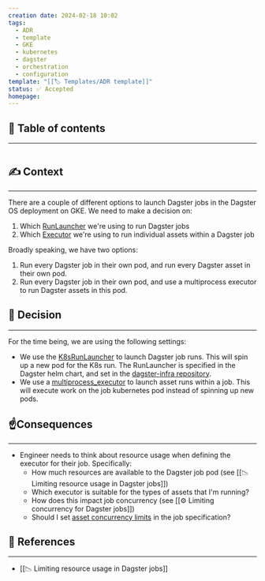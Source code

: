 ```yaml
---
creation date: 2024-02-18 10:02
tags:
  - ADR
  - template
  - GKE
  - kubernetes
  - dagster
  - orchestration
  - configuration
template: "[[🏷 Templates/ADR template]]"
status: ✅ Accepted
homepage:
---
```

## 📜 Table of contents
---
```table-of-contents
```
## ✍️ Context
---
There are a couple of different options to launch Dagster jobs in the Dagster OS deployment on GKE. We need to make a decision on:

1. Which [RunLauncher](https://docs.dagster.io/deployment/run-launcher) we're using to run Dagster jobs
2. Which [Executor](https://docs.dagster.io/deployment/executors#example-executors) we're using to run individual assets within a Dagster job

Broadly speaking, we have two options:

1. Run every Dagster job in their own pod, and run every Dagster asset in their own pod.
2. Run every Dagster job in their own pod, and use a multiprocess executor to run Dagster assets in this pod.
## 🤝 Decision
---
For the time being, we are using the following settings:

- We use the [K8sRunLauncher](https://docs.dagster.io/_apidocs/libraries/dagster-k8s#dagster_k8s.K8sRunLauncher) to launch Dagster job runs. This will spin up a new pod for the K8s run. The RunLauncher is specified in the Dagster helm chart, and set in the [dagster-infra repository](https://github.com/JasperHG90/dagster-infra/blob/main/infra/app.tf#L58-L61).
- We use a [multiprocess_executor](https://docs.dagster.io/_apidocs/execution#dagster.multiprocess_executor) to launch asset runs within a job. This will execute work on the job kubernetes pod instead of spinning up new pods.

## ☝️Consequences
---
- Engineer needs to think about resource usage when defining the executor for their job. Specifically:
	- How much resources are available to the Dagster job pod (see [[📉 Limiting resource usage in Dagster jobs]])
	- Which executor is suitable for the types of assets that I'm running?
	- How does this impact job concurrency (see [[⚙️ Limiting concurrency for Dagster jobs]])
	- Should I set [asset concurrency limits](https://docs.dagster.io/guides/limiting-concurrency-in-data-pipelines#limiting-overall-concurrency-in-a-job) in the job specification?
## 🔗 References
---
- [[📉 Limiting resource usage in Dagster jobs]]
